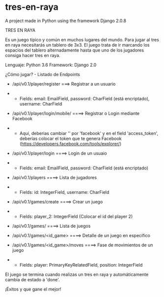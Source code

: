 # tres-en-raya
A project made in Python using the framework Django 2.0.8

TRES EN RAYA 

Es un juego típico y común en muchos lugares del mundo.
Para jugar al tres en raya necesitarás un tablero de 3x3. El juego trata de ir marcando los espacios del tablero alternadamente hasta que uno de los jugadores consiga hacer tres en raya.

Lenguaje: Python 3.6
Framework: Django 2.0

¿Cómo jugar? - Listado de Endpoints

* /api/v0.1/player/register  ===> Registrar a un usuario
- - Fields: email: EmailField, password: CharField (está encriptado), username: CharField

* /api/v0.1/player/login/mobile/<backend> ====> Registrar o Login mediante Facebook
- - Aquí, deberias cambiar '<backend>' por 'facebook' y en el field 'access_token', deberías colocar el token que te genera Facebook (https://developers.facebook.com/tools/explorer/)

*  /api/v0.1/player/login ====> Login de un usuaio
- - Fields: email: EmailField, password: CharField (está encriptado)

* /api/v0.1/players ====> Lista de jugadores
- - Fields: id: IntegerField, username: CharField

* /api/v0.1/games/create ====> Crear un juego
- - Fields: player_2: IntegerField (Colocar el id del player 2)

* /api/v0.1/games/ ====> Lista de juegos

* /api/v0.1/games/<id_game> ====> Detalle de un juego en específico

* /api/v0.1/games/<id_game>/moves ====> Fase de movimientos de un juego
- - Fields: player: PrimaryKeyRelatedField, position: IntegerField

El juego se termina cuando realizas un tres en raya y automáticamente cambia de estado a 'done'.

¡Éxitos y que gane el mejor!
